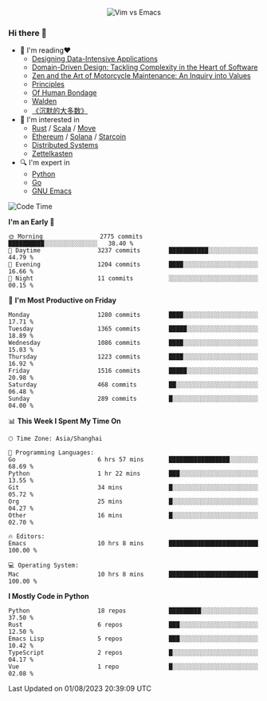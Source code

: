 <p align="center">
    <img src="https://gist.githubusercontent.com/coldnight/e696baffb094e71c96cb302118878eae/raw/40ea5053a6f66cc65f90f437e4173497da225958/banner.gif" alt="Vim vs Emacs" />
</p>

### Hi there 👋

- 📖 I'm reading❤️
    + [Designing Data-Intensive Applications](https://www.oreilly.com/library/view/designing-data-intensive-applications/9781491903063/)
    + [Domain-Driven Design: Tackling Complexity in the Heart of Software](https://www.dddcommunity.org/book/evans_2003/)
    + [Zen and the Art of Motorcycle Maintenance: An Inquiry into Values](https://en.wikipedia.org/wiki/Zen_and_the_Art_of_Motorcycle_Maintenance)
    + [Principles](https://www.principles.com/)
    + [Of Human Bondage](https://en.wikipedia.org/wiki/Of_Human_Bondage)
    + [Walden](https://en.wikipedia.org/wiki/Walden)
    + [《沉默的大多数》](https://en.wikipedia.org/wiki/Silent_majority)
- 🌱 I'm interested in
    + [Rust](https://www.rust-lang.org/) / [Scala](https://www.scala-lang.org/) / [Move](https://github.com/move-language/move/)
    + [Ethereum](https://ethereum.org/en/) / [Solana](https://solana.com/) / [Starcoin](https://github.com/starcoinorg/starcoin)
	+ [Distributed Systems](https://www.linuxzen.com/notes/topics/20200320174417_%E5%88%86%E5%B8%83%E5%BC%8F/)
	+ [Zettelkasten](https://www.linuxzen.com/notes/notes/20220120080920-slip_box/)
- 🔍 I'm expert in
    + [Python](https://www.python.org/)
    + [Go](https://go.dev/)
    + [GNU Emacs](https://www.gnu.org/software/emacs/)

<!--START_SECTION:waka-->
![Code Time](http://img.shields.io/badge/Code%20Time-2%2C264%20hrs%2040%20mins-blue)

**I'm an Early 🐤** 

```text
🌞 Morning                2775 commits        ██████████░░░░░░░░░░░░░░░   38.40 % 
🌆 Daytime                3237 commits        ███████████░░░░░░░░░░░░░░   44.79 % 
🌃 Evening                1204 commits        ████░░░░░░░░░░░░░░░░░░░░░   16.66 % 
🌙 Night                  11 commits          ░░░░░░░░░░░░░░░░░░░░░░░░░   00.15 % 
```
📅 **I'm Most Productive on Friday** 

```text
Monday                   1280 commits        ████░░░░░░░░░░░░░░░░░░░░░   17.71 % 
Tuesday                  1365 commits        █████░░░░░░░░░░░░░░░░░░░░   18.89 % 
Wednesday                1086 commits        ████░░░░░░░░░░░░░░░░░░░░░   15.03 % 
Thursday                 1223 commits        ████░░░░░░░░░░░░░░░░░░░░░   16.92 % 
Friday                   1516 commits        █████░░░░░░░░░░░░░░░░░░░░   20.98 % 
Saturday                 468 commits         ██░░░░░░░░░░░░░░░░░░░░░░░   06.48 % 
Sunday                   289 commits         █░░░░░░░░░░░░░░░░░░░░░░░░   04.00 % 
```


📊 **This Week I Spent My Time On** 

```text
🕑︎ Time Zone: Asia/Shanghai

💬 Programming Languages: 
Go                       6 hrs 57 mins       █████████████████░░░░░░░░   68.69 % 
Python                   1 hr 22 mins        ███░░░░░░░░░░░░░░░░░░░░░░   13.55 % 
Git                      34 mins             █░░░░░░░░░░░░░░░░░░░░░░░░   05.72 % 
Org                      25 mins             █░░░░░░░░░░░░░░░░░░░░░░░░   04.27 % 
Other                    16 mins             █░░░░░░░░░░░░░░░░░░░░░░░░   02.70 % 

🔥 Editors: 
Emacs                    10 hrs 8 mins       █████████████████████████   100.00 % 

💻 Operating System: 
Mac                      10 hrs 8 mins       █████████████████████████   100.00 % 
```

**I Mostly Code in Python** 

```text
Python                   18 repos            █████████░░░░░░░░░░░░░░░░   37.50 % 
Rust                     6 repos             ███░░░░░░░░░░░░░░░░░░░░░░   12.50 % 
Emacs Lisp               5 repos             ███░░░░░░░░░░░░░░░░░░░░░░   10.42 % 
TypeScript               2 repos             █░░░░░░░░░░░░░░░░░░░░░░░░   04.17 % 
Vue                      1 repo              █░░░░░░░░░░░░░░░░░░░░░░░░   02.08 % 
```




 Last Updated on 01/08/2023 20:39:09 UTC
<!--END_SECTION:waka-->

